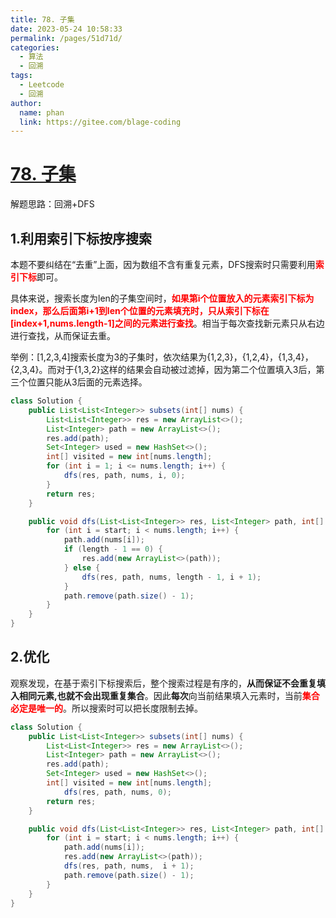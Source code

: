```yaml
---
title: 78. 子集
date: 2023-05-24 10:58:33
permalink: /pages/51d71d/
categories:
  - 算法
  - 回溯
tags:
  - Leetcode
  - 回溯
author: 
  name: phan
  link: https://gitee.com/blage-coding
---
```

# [78. 子集](https://leetcode.cn/problems/subsets/)

解题思路：回溯+DFS

## 1.利用索引下标按序搜索

本题不要纠结在“去重”上面，因为数组不含有重复元素，DFS搜索时只需要利用<font color="red">**索引下标**</font>即可。

具体来说，搜索长度为len的子集空间时，<font color="red">**如果第i个位置放入的元素索引下标为index，那么后面第i+1到len个位置的元素填充时，只从索引下标在\[index+1,nums.length-1\]之间的元素进行查找**</font>。相当于每次查找新元素只从右边进行查找，从而保证去重。

举例：[1,2,3,4]搜索长度为3的子集时，依次结果为{1,2,3}，{1,2,4}，{1,3,4}，{2,3,4}。而对于{1,3,2}这样的结果会自动被过滤掉，因为第二个位置填入3后，第三个位置只能从3后面的元素选择。

```java
class Solution {
    public List<List<Integer>> subsets(int[] nums) {
        List<List<Integer>> res = new ArrayList<>();
        List<Integer> path = new ArrayList<>();
        res.add(path);
        Set<Integer> used = new HashSet<>();
        int[] visited = new int[nums.length];
        for (int i = 1; i <= nums.length; i++) {
            dfs(res, path, nums, i, 0);
        }
        return res;
    }

    public void dfs(List<List<Integer>> res, List<Integer> path, int[] nums, int length, int start) {
        for (int i = start; i < nums.length; i++) {
            path.add(nums[i]);
            if (length - 1 == 0) {
                res.add(new ArrayList<>(path));
            } else {
                dfs(res, path, nums, length - 1, i + 1);
            }
            path.remove(path.size() - 1);
        }
    }
}
```

## 2.优化

观察发现，在基于索引下标搜索后，整个搜索过程是有序的，**从而保证不会重复填入相同元素,也就不会出现重复集合**。因此**每次**向当前结果填入元素时，当前<font color="red">**集合必定是唯一的**</font>。所以搜索时可以把长度限制去掉。

```java
class Solution {
    public List<List<Integer>> subsets(int[] nums) {
        List<List<Integer>> res = new ArrayList<>();
        List<Integer> path = new ArrayList<>();
        res.add(path);
        Set<Integer> used = new HashSet<>();
        int[] visited = new int[nums.length];
            dfs(res, path, nums, 0);
        return res;
    }

    public void dfs(List<List<Integer>> res, List<Integer> path, int[] nums,  int start) {
        for (int i = start; i < nums.length; i++) {
            path.add(nums[i]);
            res.add(new ArrayList<>(path));
            dfs(res, path, nums,  i + 1);
            path.remove(path.size() - 1);
        }
    }
}
```


